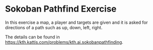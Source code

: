 # Sokoban Pathfind Exercise

In this exercise a map, a player and targets are given and it is asked for directions of a path such as up, down, left, right. 

The details can be found in https://kth.kattis.com/problems/kth.ai.sokobanpathfinding.
